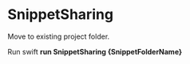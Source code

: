 # SnippetSharing

Move to existing project folder.

Run swift **run SnippetSharing {SnippetFolderName}**
